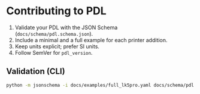 # Contributing to PDL

1. Validate your PDL with the JSON Schema (`docs/schema/pdl.schema.json`).
2. Include a minimal and a full example for each printer addition.
3. Keep units explicit; prefer SI units.
4. Follow SemVer for `pdl_version`.

## Validation (CLI)
```bash
python -m jsonschema -i docs/examples/full_lk5pro.yaml docs/schema/pdl.schema.json
